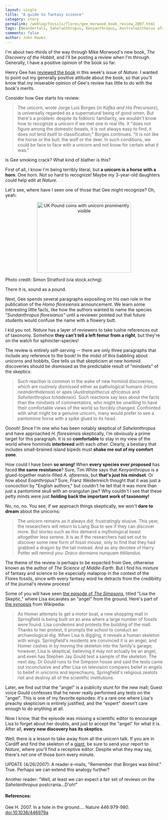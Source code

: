 ```yaml
---
layout: single 
title: "A guide to fantasy science" 
category: story
permalink: /weblog/fossils/flores/gee_morwood_book_review_2007.html
tags: [Neandertals, Sahelanthropus, Kenyanthropus, Australopithecus africanus, Flores, Australopithecus afarensis] 
comments: false 
author: John Hawks 
---
```



<p>
I'm about two-thirds of the way through Mike Morwood's new book, <i>The Discovery of the Hobbit</i>, and I'll be posting a review when I'm through. Generally, I have a positive opinion of the book so far. 
</p>

<p>
Henry Gee has <a href="http://dx.doi.org/10.1038/446979a">reviewed the book</a> in this week's issue of <i>Nature</i>. I wanted to point out my generally positive attitude about the book, so that you'll know that my miserable opinion of Gee's review has little to do with the book's merits. 
</p>

<p>
Consider how Gee starts his review: 
</p>

<blockquote>The unicorn, wrote Jorge Luis Borges (in <i>Kafka and His Precursors</i>), is universally regarded as a supernatural being of good omen. But there's a problem: despite its folkloric familiarity, we wouldn't know how to recognize a unicorn if we met one in real life. It "does not figure among the domestic beasts, it is not always easy to find, it does not lend itself to classification," Borges continues. "It is not like the horse or the bull, the wolf or the deer. In such conditions, we could be face to face with a unicorn and not know for certain what it was."</blockquote>

<p>
Is Gee smoking crack? What kind of blather is this? 
</p>

<p>
First of all, I know I'm being terribly literal, but <b>a unicorn is a horse with a horn</b>. One horn. Not so hard to recognize! Maybe my 3-year-old daughters could help edit at <i>Nature</i>. 
</p>

<p>
Let's see, where have I seen one of those that Gee might recognize? Oh, yeah: 
</p>

<div style="text-align:center;">
<img src="/graphics/sound_as_pound.jpg" width="300" height="225" alt="UK Pound coins with unicorn prominently visible" />
</div>
<p class="caption">Photo credit: Simon Stratford (via stock.xchng)</p>

<p>
There it is, sound as a pound. 
</p>

<p>
Next, Gee spends several paragraphs expositing on his own role in the publication of the <i>Homo floresiensis</i> announcement. We learn some interesting little facts, like how the authors wanted to name the species <i>"Sundanthropus floresianus"</i> until a reviewer pointed out that future students would confuse the name with a flowery butt. 
</p>

<p>
I kid you not. <i>Nature</i> has a layer of reviewers to take tushie references out of taxonomy. Somehow <b>they can't tell a left femur from a right</b>, but they're on the watch for sphincter-species!
</p>

<p>
The review is entirely self-serving -- there are only three paragraphs that include any reference to the book! In the midst of this babbling about unicorns and hobbits, Gee tells us that skepticism at new hominid discoveries should be dismissed as the predictable result of "mindsets" of the skeptics: 
</p>

<blockquote>Such reaction is common in the wake of new hominid discoveries, which are routinely dismissed either as pathological humans (<i>Homo neanderthalensis</i>) or apes (<i>Australopithecus africanus</i> and <i>Sahelanthropus tchadensis</i>). Such reactions say less about the facts than the mindsets of commentators, who might be unwilling to have their comfortable views of the world so forcibly changed. Confronted with what might be a genuine unicorn, many would prefer to see a pantomime horse with a spike glued to its head.</blockquote>

<p>
Ooooh! Since I'm one who has been notably skeptical of <i>Sahelanthropus</i> and have approached <i>H. floresiensis</i> skeptically, I'm obviously a prime target for this paragraph. It is so <b>comfortable</b> to stay in my view of the world where hominids <b>interbreed</b> with each other. Clearly, a bestiary that includes small-brained island bipeds must <b>shake me out of my comfort zone</b>. 
</p>

<p>
How could I have been <b>so wrong!</b> When <b>every species ever proposed</b> has faced <b>the same resistance</b>? Sure, Tim White says that <i>Kenyanthropus</i> is a glued-together matrix-filled <i>A. afarensis</i>, but <b>that's just his mindset</b>. Or how about <i>Eoanthropus?</i> Sure, Franz Weidenreich thought that it was just a concoction by "English authors," but couldn't he tell that it was more than just a pantomime skull with an orangutan jaw? Why couldn't I see that these petty minds were just <b>holding back the important work of taxonomy!</b>

<p>
No, no, no. You see, if we approach things skeptically, we won't <b>dare to dream</b> about the unicorns: 
</p>

<blockquote>The unicorn remains as it always did, frustratingly elusive. This year, the researchers will return to Liang Bua to see if they can discover more. But stories such as this demand a mythological beast altogether less serene. It is as if the researchers had set out to discover some new form of fossil mouse, only to find that they had grabbed a dragon by the tail instead. And as any devotee of Harry Potter will remind you: <i>Draco dormiens nunquam titillandus.</i></blockquote>

<p>
The theme of the review is perhaps to be expected from Gee, otherwise known as the author of <i>The Science of Middle-Earth</i>. But I find his mixture of fantasy and science to be especially malaprop in the context of the Flores fossils, since with every fantasy word he detracts from the credibility of the journal's review process!
</p>

<p>
Some of you will have seen <a href="http://www.thesimpsons.com/episode_guide/0908.htm">the episode of <i>The Simpsons</i></a>, titled "Lisa the Skeptic," where Lisa excavates an "angel" from the ground. Here's part of <a href="http://en.wikipedia.org/wiki/Lisa_the_skeptic">the synopsis</a> from Wikipedia: 
</p>

<blockquote>As Homer attempts to get a motor boat, a new shopping mall in Springfield is being built on an area where a large number of fossils were found. Lisa condemns and protests the building of the mall. Thanks to her protest, it prompts the school to conduct an archaeological dig. When Lisa is digging, it reveals a human skeleton with wings. Springfield's residents are convinced it is an angel, and Homer cashes in by moving the skeleton into the family's garage; however, Lisa is skeptical, believing it may not actually be an angel, and even has Stephen Jay Gould test a sample of the skeleton. The next day, Dr Gould runs to the Simpson house and said the tests came out inconclusive and after Lisa on television compares belief in angels to belief in unicorns and leprechauns, Springfield's religious zealots riot and destroy all of the scientific institutions.</blockquote>

<p>
Later, we find out that the "angel" is a publicity stunt for the new mall; Guest voice Gould confesses that he never really performed any tests on the "angel". This is one of my favorite episodes: it's a rare one where Lisa's preachy skepticism is entirely justified, and the "expert" doesn't care enough to do anything at all. 
</p>

<p>
Now I know, that the episode was missing a scientific editor to encourage Lisa to forget about her doubts, and just to accept the "angel" for what it is. After all, <b>every new discovery has its skeptics</b>. 
</p>

<p>
Well, there is a lesson to take away from all the unicorn talk. If you are in Cardiff and find the skeleton of a <a href="http://en.wikipedia.org/wiki/Cardiff_Giant">giant</a>, be sure to send your report to <i>Nature</i>, where you'll find a receptive editor. Despite what they may say, there's <i>not</i> one of those born every minute. 
</p>

<p>
UPDATE (4/26/2007): A reader e-mails, "Remember that Borges was <i>blind</i>." True. Perhaps we can extend this analogy further?
</p>

<p>
Another reader: "Well, at least we can expect a fair set of reviews on the <i>Sahelanthropus</i> postcrania...D'oh!"
</p>

<h4>References:</h4>

<p class="cite">Gee H. 2007. In a hole in the ground.... Nature 446:979-980. <a href="http://dx.doi.org/10.1038/446979a">doi:10.1038/446979a</a></p>

